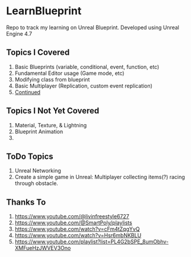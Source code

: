 # LearnBlueprint

Repo to track my learning on Unreal Blueprint.
Developed using Unreal Engine 4.7

## Topics I Covered
1. Basic Blueprints (variable, conditional, event, function, etc)
2. Fundamental Editor usage (Game mode, etc)
3. Modifying class from blueprint
4. Basic Multiplayer (Replication, custom event replication)
4. [Continued](./LEARN.MD)

## Topics I Not Yet Covered
1. Material, Texture, & Lightning
2. Blueprint Animation
3. 

## ToDo Topics
1. Unreal Networking 
2. Create a simple game in Unreal: Multiplayer collecting items(?) racing
   through obstacle.

## Thanks To
1. https://www.youtube.com/@livinfreestyle6727
2. https://www.youtube.com/@SmartPoly/playlists
3. https://www.youtube.com/watch?v=cFm4tZqgYvQ
4. https://www.youtube.com/watch?v=Hsr6mbNKBLU
5. https://www.youtube.com/playlist?list=PL4G2bSPE_8umObhv-XMFueHzJWVEV3Ono

